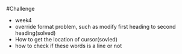 #Challenge
* week4
 * override format problem, such as modify first heading to second heading(solved)
 * How to get the location of cursor(sovled)
 * how to check if these words is a line or not 
 
